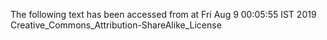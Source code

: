 The following text has been accessed from at Fri Aug 9 00:05:55 IST 2019
Creative_Commons_Attribution-ShareAlike_License

